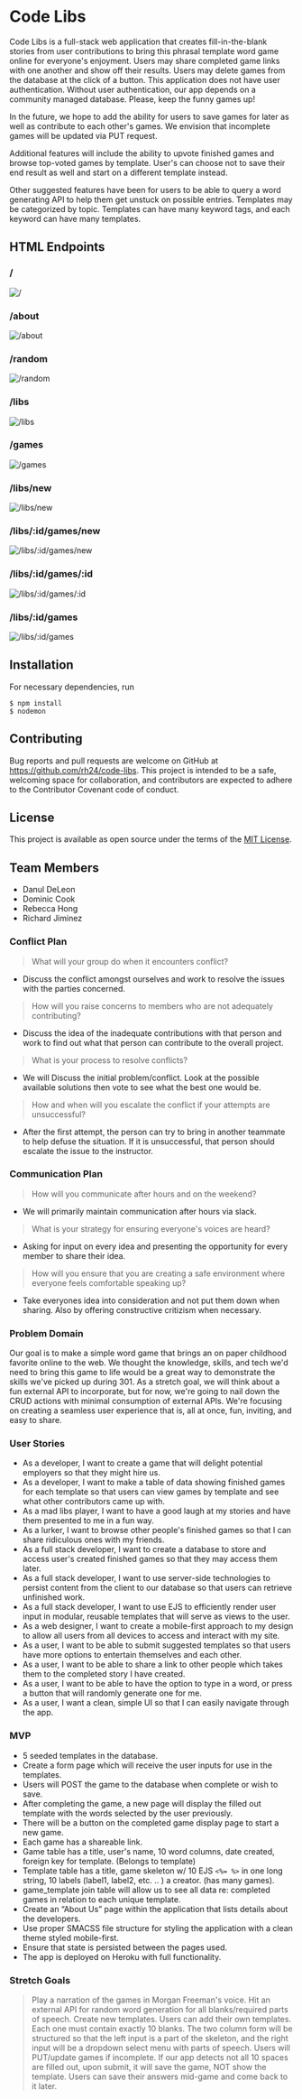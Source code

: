 # Code Libs

Code Libs is a full-stack web application that creates fill-in-the-blank stories from user contributions to bring this phrasal template word game online for everyone's enjoyment. Users may share completed game links with one another and show off their results. Users may delete games from the database at the click of a button. This application does not have user authentication. Without user authentication, our app depends on a community managed database. Please, keep the funny games up!

In the future, we hope to add the ability for users to save games for later as well as contribute to each other's games. We envision that incomplete games will be updated via PUT request.

Additional features will include the ability to upvote finished games and browse top-voted games by template. User's can choose not to save their end result as well and start on a different template instead.

Other suggested features have been for users to be able to query a word generating API to help them get unstuck on possible entries. Templates may be categorized by topic. Templates can have many keyword tags, and each keyword can have many templates.

## HTML Endpoints

<!-- You shouldn't need the slash in front of these br tags; they're self-closing! You also don't need breaks at all if you've got headers. -->
### /
![/](https://i.imgur.com/B126E1K.png, "Home Page")
### /about
![/about](https://i.imgur.com/2bMqMFL.png, "About Us")
### /random
![/random](https://i.imgur.com/ouDOoC9.png, "Random")
### /libs
![/libs](https://i.imgur.com/hbIPnPL.png, "Pick")
### /games
![/games](https://i.imgur.com/K6h0wVM.png, "Browse All Games")
### /libs/new
![/libs/new](https://i.imgur.com/QWuVV2y.png, "Create A Template")
### /libs/:id/games/new
![/libs/:id/games/new](https://i.imgur.com/IYDISnw.png, "Play A Lib")
### /libs/:id/games/:id
![/libs/:id/games/:id](https://i.imgur.com/qMtzWuK.png, "View A Completed Game")
### /libs/:id/games
![/libs/:id/games](https://i.imgur.com/9qkP60t.png, "All Games for Specific Lib")

## Installation

For necessary dependencies, run

```
$ npm install
$ nodemon
```
<!-- This isn't actually enough to get your project up and running-at minimum, looks like I also need a .env file with a connection string and port number. -->
## Contributing

Bug reports and pull requests are welcome on GitHub at https://github.com/rh24/code-libs. This project is intended to be a safe, welcoming space for collaboration, and contributors are expected to adhere to the Contributor Covenant code of conduct.

## License

This project is available as open source under the terms of the [MIT License](https://opensource.org/licenses/MIT).

## Team Members

* Danul DeLeon
* Dominic Cook
* Rebecca Hong
* Richard Jiminez

### Conflict Plan

> What will your group do when it encounters conflict? </br>
* Discuss the conflict amongst ourselves and work to resolve the issues with the parties concerned.

> How will you raise concerns to members who are not adequately contributing?</br>
* Discuss the idea of the inadequate contributions with that person and work to find out what that person can contribute to the overall project.

> What is your process to resolve conflicts?</br>
* We will Discuss the initial problem/conflict. Look at the possible available solutions then vote to see what the best one would be.

> How and when will you escalate the conflict if your attempts are unsuccessful?</br>
* After the first attempt, the person can try to bring in another teammate to help defuse the situation. If it is unsuccessful, that person should escalate the issue to the instructor.

### Communication Plan

> How will you communicate after hours and on the weekend?
* We will primarily maintain communication after hours via slack.

> What is your strategy for ensuring everyone's voices are heard?
* Asking for input on every idea and presenting the opportunity for every member to share their idea.

> How will you ensure that you are creating a safe environment where everyone feels comfortable speaking up?
* Take everyones idea into consideration and not put them down when sharing. Also by offering constructive critizism when necessary.

### Problem Domain

Our goal is to make a simple word game that brings an on paper childhood favorite online to the web. We thought the knowledge, skills, and tech we'd need to bring this game to life would be a great way to demonstrate the skills we've picked up during 301. As a stretch goal, we will think about a fun external API to incorporate, but for now, we're going to nail down the CRUD actions with minimal consumption of external APIs. We're focusing on creating a seamless user experience that is, all at once, fun, inviting, and easy to share.

### User Stories

* As a developer, I want to create a game that will delight potential employers so that they might hire us.
* As a developer, I want to make a table of data showing finished games for each template so that users can view games by template and see what other contributors came up with.
* As a mad libs player, I want to have a good laugh at my stories and have them presented to me in a fun way.
* As a lurker, I want to browse other people's finished games so that I can share ridiculous ones with my friends.
* As a full stack developer, I want to create a database to store and access user's created finished games so that they may access them later.
* As a full stack developer, I want to use server-side technologies to persist content from the client to our database so that users can retrieve unfinished work.
* As a full stack developer, I want to use EJS to efficiently render user input in modular, reusable templates that will serve as views to the user.
* As a web designer, I want to create a mobile-first approach to my design to allow all users from all devices to access and interact with my site.
* As a user, I want to be able to submit suggested templates so that users have more options to entertain themselves and each other.
* As a user, I want to be able to share a link to other people which takes them to the completed story I have created.
* As a user, I want to be able to have the option to type in a word, or press a button that will randomly generate one for me.
* As a user, I want a clean, simple UI so that I can easily navigate through the app.

### MVP

* 5 seeded templates in the database.
* Create a form page which will receive the user inputs for use in the templates.
* Users will POST the game to the database when complete or wish to save.
* After completing the game, a new page will display the filled out template with the words selected by the user previously.
* There will be a button on the completed game display page to start a new game.
* Each game has a shareable link.
* Game table has a title, user's name, 10 word columns, date created, foreign key for template. (Belongs to template)
* Template table has a title, game skeleton w/ 10 EJS `<%= %>` in one long string, 10 labels (label1, label2, etc. .. ) a creator. (has many games).
* game_template join table will allow us to see all data re: completed games in relation to each unique template.
* Create an “About Us” page within the application that lists details about the developers.
* Use proper SMACSS file structure for styling the application with a clean theme styled mobile-first.
* Ensure that state is persisted between the pages used.
* The app is deployed on Heroku with full functionality.

### Stretch Goals

> Play a narration of the games in Morgan Freeman's voice.
> Hit an external API for random word generation for all blanks/required parts of speech.
> Create new templates.
> Users can add their own templates. Each one must contain exactly 10 blanks. The two column form will be structured so that the left input is a part of the skeleton, and the right input will be a dropdown select menu with parts of speech.
> Users will PUT/update games if incomplete.
> If our app detects not all 10 spaces are filled out, upon submit, it will save the game, NOT show the template.
> Users can save their answers mid-game and come back to it later.
